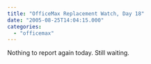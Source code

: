 ```yaml
---
title: "OfficeMax Replacement Watch, Day 18"
date: "2005-08-25T14:04:15.000"
categories: 
  - "officemax"
---
```


Nothing to report again today. Still waiting.
